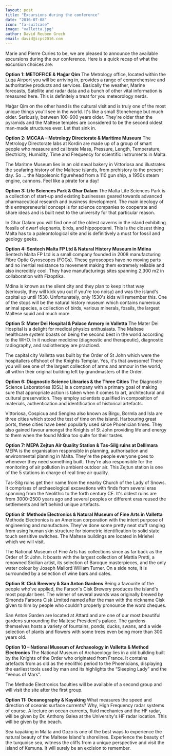 ```yaml
---
layout: post
title: "Excursions during the conference"
date: "2016-07-08"
icon: "fa-suitcase"
image: "valletta.jpg"
author: David Reuben Grech
email: david@icps2016.com
---
```


Marie and Pierre Curies to be, we are pleased to announce the available excursions during the our conference. Here is a quick recap of what the excursion choices are:

**Option 1: METOFFICE & Ħaġar Qim**
The Metrology office, located within the Luqa Airport you will be arriving in, provides a range of comprehensive and authoritative products and services. Basically the weather, Marine forecasts, Satellite and radar data and a bunch of other vital information is measured here. This is definitely a treat for you meteorology nerds.

Ħaġar Qim on the other hand is the cultural visit and is truly one of the most unique things you'll see in the world. It's like a small Stonehenge but much older. Seriously, between 100-900 years older. They're older than the pyramids and the Maltese temples are considered to be the second oldest man-made structures ever. Let that sink in.

**Option 2: MCCAA – Metrology Directorate & Maritime Museum**
The Metrology Directorate labs at Kordin are made up of a group of smart people who measure and calibrate Mass, Pressure, Length, Temperature, Electricity, Humidity, Time and Frequency for scientific instruments in Malta.

The Maritme Museum lies in an old naval bakery in Vittoriosa and illustrates the seafaring history of the Maltese islands, from prehistory to the present day. So … the Napoleonic figurehead from a 110 gun ship, a 1950s steam engine, cannons. Feel like a pirate for a day!

**Option 3: Life Sciences Park & Ghar Dalam**
The Malta Life Sciences Park is a collection of start-up and existing businesses geared towards advanced pharmaceutical research and business development. The main ideology of this entrepreneurial concept is for science companies to cooperate and share ideas and is built next to the university for that particular reason.

In Ghar Dalam you will find one of the oldest caverns in the island exhibiting fossils of dwarf elephants, birds, and hippopotami. This is the closest thing Malta has to a paleontological site and is definitively a must for fossil and geology geeks.

**Option 4: Sentech Malta FP Ltd & Natural History Museum in Mdina**
Sentech Malta FP Ltd is a small company founded in 2008 manufacturing Fibre Optic Gyroscopes (FOGs). These gyroscopes have no moving parts and no inertial resistance to movement making them extremely reliable and also incredibly cool. They have manufacturings sites spanning 2,300 m2 in collaboration with Fizoptika.

Mdina is known as the silent city and they plan to keep it that way (seriously, they will kick you out if you're too noisy) and was the island's capital up until 1530. Unfortunately, only 1530's kids will remember this. One of the stops will be the natural history museum which contains numerous animal species, a collection of birds, various minerals, fossils, the largest Maltese squid and much more.

**Option 5: Mater Dei Hospital & Palace Armory in Valletta**
The Mater Dei Hospital is a delight for medical physics enthusiasts. The Maltese healthcare system boasts on being the second best in the world according to the WHO. In it nuclear medicine (diagnostic and therapeutic), diagnostic radiography, and radiotherapy are practiced.

The capital city Valletta was built by the Order of St John which were the hospitallers offshoot of the Knights Templar. Yes, it's that awesome! There you will see one of the largest collection of arms and armour in the world, all within their original building left by grandmasters of the Order.

**Option 6: Diagnostic Science Libraries & the Three Cities**
The Diagnostic Science Laboratories (DSL) is a company with a primary goal of making sure that appropriate action is taken when it comes to art, architectural and cultural preservation. They employ scientists qualified in composition of materials, authentication and identification of historical artefacts.

Vittoriosa, Cospicua and Senglea also known as Birgu, Bormla and Isla are three cities which stood the test of time on the island. Harbouring great ports, these cities have been popularly used since Phoenician times. They also gained favour amongst the Knights of St John providing life and energy to them when the found Mdina too quite for their tastes.

**Option 7: MEPA Zejtun Air Quality Station & Tas-Silġ ruins at Dellimara**
MEPA is the organisation responsible in planning, authorisation and environmental planning in Malta. They're the people everyone goes to whenever they need something built. They're also responsible for the monitoring of air pollution in ambient outdoor air. This Zejtun station is one of the 5 stations in charge of real time air quality.

Tas-Silg ruins get their name from the nearby Church of the Lady of Snows. It comprises of archaeological excavations with finds from several eras spanning from the Neolithic to the forth century CE. It's oldest ruins are from 3000-2500 years ago and several peoples or different eras reused the settlements and left behind unique artefacts.

**Option 8: Methode Electronics & Natural Museum of Fine Arts in Valletta**
Methode Electronics is an American corporation with the intent purpose of engineering and manufacture. They’ve done some pretty neat stuff ranging from using human skin structure for biometric identification to solid state touch sensitive switches. The Maltese buildings are located in Mriehel which we will visit.

The National Museum of Fine Arts has collections since as far back as the Order of St John. It boasts with the largest collection of Mattia Pretti, a renowned Sicilian artist, its selection of Baroque masterpieces, and the only water colour by Joseph Mallord William Turner. On a side note, it is surrounded by a selection of wine bars and cafes.

**Option 9: Cisk Brewery & San Anton Gardens**
Being a favourite of the people who've applied, the Farson's Cisk Brewery produces the island's most popular beer. The winner of several awards was originally brewed by Simonds Farsons Cisk Limited named after the man with the nickname Cisk given to him by people who couldn't properly pronounce the word cheques.

San Anton Garden are located at Attard and are one of our most beautiful gardens surrounding the Maltese President's palace. The gardens themselves hosts a variety of fountains, ponds, ducks, swans, and a wide selection of plants and flowers with some trees even being more than 300 years old.

**Option 10 – National Museum of Archaeology in Valletta & Method Electronics**
The National Museum of Archaeology lies in a old building built by the Knights of the Order who originated from France. It contains artefacts from as old as the neolithic period to the Phoenicians, displaying the earliest tools used by man and its highlights the “Sleeping Lady” and the “Venus of Mars”.

The Methode Electronics faculties will be available of a second group and will visit the site after the first group.

**Option 11: Oceanography & Kayaking**
What measures the speed and direction of oceanic surface currents? Why, High Frequency radar systems of course. A lecture on ocean currents, fluid mechanics and the HF radar, will be given by Dr. Anthony Galea at the University's HF radar location. This will be given by the beach.

Sea kayaking in Malta and Gozo is one of the best ways to experience the natural beauty of the Maltese Island's shorelines. Experience the beauty of the turquoise sea, witness the cliffs from a unique perspective and visit the island of Kemuna. It will surely be an excision to remember.

